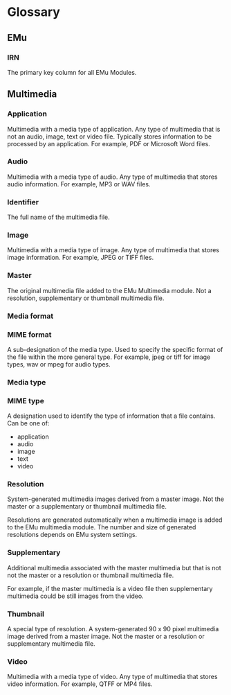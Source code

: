 # Glossary

## EMu

### IRN

The primary key column for all EMu Modules.

## Multimedia

### Application

Multimedia with a media type of application. Any type of multimedia that is not an audio, image, text or video file. Typically stores information to be processed by an application. For example, PDF or Microsoft Word files.

### Audio

Multimedia with a media type of audio. Any type of multimedia that stores audio information. For example, MP3 or WAV files.

### Identifier

The full name of the multimedia file.

### Image

Multimedia with a media type of image. Any type of multimedia that stores image information. For example, JPEG or TIFF files.

### Master

The original multimedia file added to the EMu Multimedia module. Not a resolution, supplementary or thumbnail multimedia file.

### Media format
### MIME format

A sub-designation of the media type. Used to specify the specific format of the file within the more general type. For example, jpeg or tiff for image types, wav or mpeg for audio types.

### Media type
### MIME type

A designation used to identify the type of information that a file contains. Can be one of:

* application
* audio
* image
* text
* video

### Resolution

System-generated multimedia images derived from a master image. Not the master or a supplementary or thumbnail multimedia file.

Resolutions are generated automatically when a multimedia image is added to the EMu multimedia module. The number and size of generated resolutions depends on EMu system settings.

### Supplementary

Additional multimedia associated with the master multimedia but that is not not the master or a resolution or thumbnail multimedia file.

For example, if the master multimedia is a video file then supplementary multimedia could be still images from the video.

### Thumbnail

A special type of resolution. A system-generated 90 x 90 pixel multimedia image derived from a master image. Not the master or a resolution or supplementary multimedia file.

### Video

Multimedia with a media type of video. Any type of multimedia that stores video information. For example, QTFF or MP4 files.